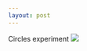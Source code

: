 ```yaml
---
layout: post
---
```


Circles experiment
<img src="https://media.giphy.com/media/vi7mfgT8nwFlpvye0s/source.gif"/>
